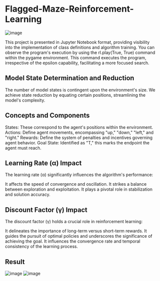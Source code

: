 # Flagged-Maze-Reinforcement-Learning

![image](https://github.com/proshir/Flagged-Maze-Reinforcement-Learning-Implementation/assets/19504971/528d8f88-c4e6-439c-a5af-fc24b8a03ae5)

This project is presented in Jupyter Notebook format, providing visibility into the implementation of class definitions and algorithm training. You can observe the program's execution by using the rl.play(True, True) command within the pygame environment. This command executes the program, irrespective of the epsilon capability, facilitating a more focused search.

## Model State Determination and Reduction

The number of model states is contingent upon the environment's size. We achieve state reduction by equating certain positions, streamlining the model's complexity.

## Concepts and Components

States: These correspond to the agent's positions within the environment.
Actions: Define agent movements, encompassing "up," "down," "left," and "right."
Rewards: Define the system of penalties and incentives governing agent behavior.
Goal State: Identified as "T," this marks the endpoint the agent must reach.

## Learning Rate (α) Impact

The learning rate (α) significantly influences the algorithm's performance:

It affects the speed of convergence and oscillation.
It strikes a balance between exploration and exploitation.
It plays a pivotal role in stabilization and solution accuracy.

## Discount Factor (γ) Impact

The discount factor (γ) holds a crucial role in reinforcement learning:

It delineates the importance of long-term versus short-term rewards.
It guides the pursuit of optimal policies and underscores the significance of achieving the goal.
It influences the convergence rate and temporal consistency of the learning process.

## Result
![image](https://github.com/proshir/Flagged-Maze-Reinforcement-Learning-Implementation/assets/19504971/3235df6e-fa53-4814-9b6a-ab5212f97603)
![image](https://github.com/proshir/Flagged-Maze-Reinforcement-Learning-Implementation/assets/19504971/b4b7c689-5cc4-4496-aeb8-a517e4cb37dc)
